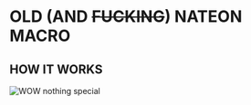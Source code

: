 # OLD (AND ~~FUCKING~~) NATEON MACRO 
## HOW IT WORKS
![WOW]('./img/auto_sending.gif')
nothing special